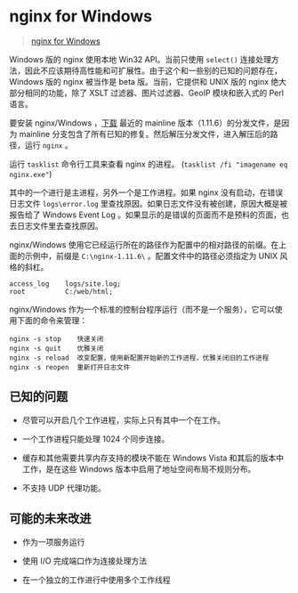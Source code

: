 # nginx for Windows

> [nginx for Windows](http://nginx.org/en/docs/windows.html)
>

Windows 版的 nginx 使用本地 Win32 API。当前只使用 `select()` 连接处理方法，因此不应该期待高性能和可扩展性。由于这个和一些别的已知的问题存在，Windows 版的 nginx 被当作是 beta 版。当前，它提供和 UNIX 版的 nginx 绝大部分相同的功能，除了 XSLT 过滤器、图片过滤器、GeoIP 模块和嵌入式的 Perl 语言。

要安装 nginx/Windows ，[下载](http://nginx.org/en/download.html) 最近的 mainline 版本（1.11.6）的分发文件，是因为 mainline 分支包含了所有已知的修复。然后解压分发文件，进入解压后的路径，运行 `nginx` 。

运行 `tasklist` 命令行工具来查看 nginx 的进程。 (`tasklist /fi "imagename eq nginx.exe"`)

其中的一个进行是主进程，另外一个是工作进程。如果 nginx 没有启动，在错误日志文件 `logs\error.log` 里查找原因。如果日志文件没有被创建，原因大概是被报告给了 Windows Event Log 。如果显示的是错误的页面而不是预料的页面，也去日志文件里去查找原因。

nginx/Windows 使用它已经运行所在的路径作为配置中的相对路径的前缀。在上面的示例中，前缀是 `C:\nginx-1.11.6\` 。配置文件中的路径必须指定为 UNIX 风格的斜杠。


```
access_log    logs/site.log;
root          C:/web/html;
```

nginx/Windows 作为一个标准的控制台程序运行（而不是一个服务），它可以使用下面的命令来管理：

    nginx -s stop    快速关闭
    nginx -s quit    优雅关闭
    nginx -s reload  改变配置，使用新配置开始新的工作进程，优雅关闭旧的工作进程
    nginx -s reopen  重新打开日志文件

## 已知的问题

* 尽管可以开启几个工作进程，实际上只有其中一个在工作。

* 一个工作进程只能处理 1024 个同步连接。

* 缓存和其他需要共享内存支持的模块不能在 Windows Vista 和其后的版本中工作，是在这些 Windows 版本中启用了地址空间布局不规则分布。

* 不支持 UDP 代理功能。

## 可能的未来改进

* 作为一项服务运行

* 使用 I/O 完成端口作为连接处理方法

* 在一个独立的工作进行中使用多个工作线程
